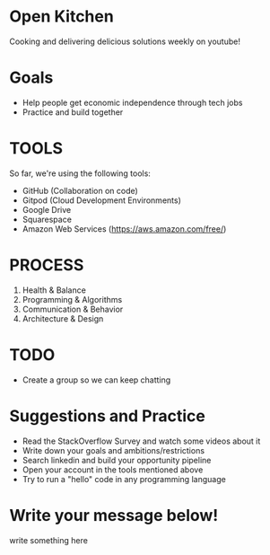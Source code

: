 # Open Kitchen

Cooking and delivering delicious solutions weekly on youtube!

# Goals

* Help people get economic independence through tech jobs
* Practice and build together

# TOOLS

So far, we're using the following tools:
* GitHub (Collaboration on code)
* Gitpod (Cloud Development Environments)
* Google Drive
* Squarespace
* Amazon Web Services (https://aws.amazon.com/free/)


# PROCESS

1. Health & Balance 
2. Programming & Algorithms
3. Communication & Behavior
4. Architecture & Design


# TODO

* Create a group so we can keep chatting

# Suggestions and Practice

* Read the StackOverflow Survey and watch some videos about it
* Write down your goals and ambitions/restrictions
* Search linkedin and build your opportunity pipeline
* Open your account in the tools mentioned above
* Try to run a "hello" code in any programming language

# Write your message below!

write something here

